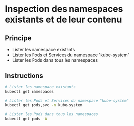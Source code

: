 # Inspection des namespaces existants et de leur contenu

## Principe

* Lister les namespace existants
* Lister les Pods et Services du namespace "kube-system"
* Lister les Pods dans tous les namespaces

## Instructions

```bash
# Lister les namespace existants 
kubectl get namespaces

# Lister les Pods et Services du namespace "kube-system"
kubectl get pods,svc -n kube-system

# Lister les Pods dans tous les namespaces
kubectl get pods -A
```

